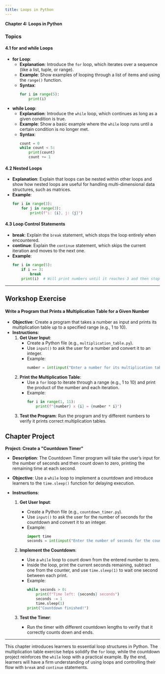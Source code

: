 ```yaml
---
title: Loops in Python
---
```


**Chapter 4: Loops in Python**

### Topics

#### 4.1 for and while Loops
   - **for Loop**:
      - **Explanation**: Introduce the `for` loop, which iterates over a sequence (like a list, tuple, or range).
      - **Example**: Show examples of looping through a list of items and using the `range()` function.
      - **Syntax**:
        ```python
        for i in range(5):
            print(i)
        ```
   - **while Loop**:
      - **Explanation**: Introduce the `while` loop, which continues as long as a given condition is true.
      - **Example**: Show a basic example where the `while` loop runs until a certain condition is no longer met.
      - **Syntax**:
        ```python
        count = 0
        while count < 5:
            print(count)
            count += 1
        ```

#### 4.2 Nested Loops
   - **Explanation**: Explain that loops can be nested within other loops and show how nested loops are useful for handling multi-dimensional data structures, such as matrices.
   - **Example**:
     ```python
     for i in range(3):
         for j in range(3):
             print(f"i: {i}, j: {j}")
     ```

#### 4.3 Loop Control Statements
   - **break**: Explain the `break` statement, which stops the loop entirely when encountered.
   - **continue**: Explain the `continue` statement, which skips the current iteration and moves to the next one.
   - **Example**:
     ```python
     for i in range(5):
         if i == 3:
             break
         print(i)  # Will print numbers until it reaches 3 and then stop
     ```

---

<h2 class="workshop-title">Workshop Exercise</h2>
<div class="workshop-container">

#### Write a Program that Prints a Multiplication Table for a Given Number

- **Objective**: Create a program that takes a number as input and prints its multiplication table up to a specified range (e.g., 1 to 10).
- **Instructions**:
   1. **Get User Input**:
      - Create a Python file (e.g., `multiplication_table.py`).
      - Use `input()` to ask the user for a number and convert it to an integer.
      - Example:
        ```python
        number = int(input("Enter a number for its multiplication table: "))
        ```
   2. **Print the Multiplication Table**:
      - Use a `for` loop to iterate through a range (e.g., 1 to 10) and print the product of the number and each iteration.
      - Example:
        ```python
        for i in range(1, 11):
            print(f"{number} x {i} = {number * i}")
        ```
   3. **Test the Program**: Run the program and try different numbers to verify it prints correct multiplication tables.

</div>

<h2 class="workshop-title">Chapter Project</h2>
<div class="workshop-container">

**Project: Create a "Countdown Timer"**

- **Description**: The Countdown Timer program will take the user’s input for the number of seconds and then count down to zero, printing the remaining time at each second.

- **Objective**: Use a `while` loop to implement a countdown and introduce learners to the `time.sleep()` function for delaying execution.

- **Instructions**:
   1. **Get User Input**:
      - Create a Python file (e.g., `countdown_timer.py`).
      - Use `input()` to ask the user for the number of seconds for the countdown and convert it to an integer.
      - Example:
        ```python
        import time
        seconds = int(input("Enter the number of seconds for the countdown: "))
        ```

   2. **Implement the Countdown**:
      - Use a `while` loop to count down from the entered number to zero.
      - Inside the loop, print the current seconds remaining, subtract one from the counter, and use `time.sleep(1)` to wait one second between each print.
      - Example:
        ```python
        while seconds > 0:
            print(f"Time left: {seconds} seconds")
            seconds -= 1
            time.sleep(1)
        print("Countdown finished!")
        ```

   3. **Test the Timer**:
      - Run the timer with different countdown lengths to verify that it correctly counts down and ends.

---

This chapter introduces learners to essential loop structures in Python. The multiplication table exercise helps solidify the `for` loop, while the countdown project reinforces the `while` loop with a practical example. By the end, learners will have a firm understanding of using loops and controlling their flow with `break` and `continue` statements.

</div>

<script>
  import ChapterNavigation from '$lib/components/ChapterNavigation.svelte';
</script>

<ChapterNavigation 
    prevHref="/learn/python/ch3" 
    nextHref="/learn/python/ch5"
  />